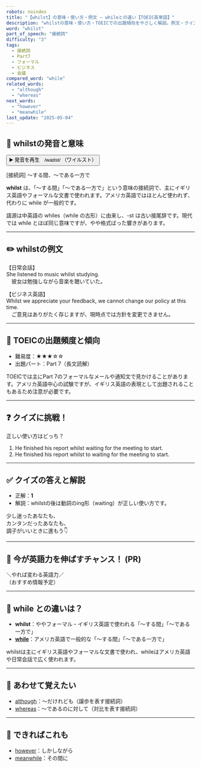 ```yaml
---
robots: noindex
title: "【whilst】の意味・使い方・例文 ― whileとの違い【TOEIC英単語】"
description: "whilstの意味・使い方・TOEICでの出題傾向をやさしく解説。例文・クイズ付きでwhileとの違いもわかりやすく学べます。"
word: "whilst"
part_of_speech: "接続詞"
difficulty: "3"
tags:
  - 接続詞
  - Part7
  - フォーマル
  - ビジネス
  - 会議
compared_word: "while"
related_words:
  - "although"
  - "whereas"
next_words:
  - "however"
  - "meanwhile"
last_update: "2025-05-04"
---
```


## 🔰 whilstの発音と意味

<button class="play-audio" onclick="playTTS('whilst')">
  <span class="play-audio-main">
    ▶️ 発音を再生　/waɪlst/
  </span>
  <span class="play-audio-sub">
    （ワイルスト）
  </span>
</button>

[接続詞] ～する間、～である一方で

**whilst** は、「～する間」「～である一方で」という意味の接続詞で、主にイギリス英語やフォーマルな文書で使われます。アメリカ英語ではほとんど使われず、代わりに while が一般的です。

語源は中英語の whiles（while の古形）に由来し、-st は古い接尾辞です。現代では while とほぼ同じ意味ですが、やや格式ばった響きがあります。

---

## ✏️ whilstの例文

【日常会話】  
She listened to music whilst studying.  
　彼女は勉強しながら音楽を聴いていた。

【ビジネス英語】  
Whilst we appreciate your feedback, we cannot change our policy at this time.  
　ご意見はありがたく存じますが、現時点では方針を変更できません。

---

## 🎯 TOEICの出題頻度と傾向

- 難易度：★★★☆☆
- 出題パート：Part 7（長文読解）

TOEICでは主にPart 7のフォーマルなメールや通知文で見かけることがあります。アメリカ英語中心の試験ですが、イギリス英語の表現として出題されることもあるため注意が必要です。

---

## ❓ クイズに挑戦！

正しい使い方はどっち？

1. He finished his report whilst waiting for the meeting to start.  
2. He finished his report whilst to waiting for the meeting to start.

---

## ✅ クイズの答えと解説

- 正解：**1**
- 解説：whilstの後は動詞のing形（waiting）が正しい使い方です。

少し迷ったあなたも、  
カンタンだったあなたも、  
調子がいいときに進もう👇️

---

## 🚀 今が英語力を伸ばすチャンス！ (PR)

<div class="info-center">
＼やれば変わる英語力／<br>  
（おすすめ情報予定）
</div>

---

## 🤔  while との違いは？

- **whilst**：ややフォーマル・イギリス英語で使われる「～する間」「～である一方で」
- **[while](/word/while)**：アメリカ英語で一般的な「～する間」「～である一方で」

whilstは主にイギリス英語やフォーマルな文書で使われ、whileはアメリカ英語や日常会話で広く使われます。

---

## 🧩 あわせて覚えたい

- [although](/word/although)：～だけれども（譲歩を表す接続詞）
- [whereas](/word/whereas)：～であるのに対して（対比を表す接続詞）

---

## 📖 できればこれも

- [however](/word/however)：しかしながら
- [meanwhile](/word/meanwhile)：その間に

<!-- cvid: aid19_bid28 -->
